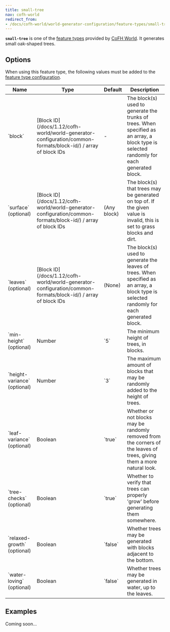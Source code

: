 ```yaml
---
title: small-tree
nav: cofh-world
redirect_from:
- /docs/cofh-world/world-generator-configuration/feature-types/small-tree/
---
```


**`small-tree`** is one of the [feature
types](/docs/1.12/cofh-world/world-generator-configuration/feature-types/) provided
by [CoFH World](/docs/1.12/cofh-world/). It generates small oak-shaped trees.


Options
-------

When using this feature type, the following values must be added to the [feature
type
configuration](/docs/1.12/cofh-world/world-generator-configuration/feature-format/#feature-type-configuration).

<div class="uk-overflow-container">
    <table class="uk-table uk-table-striped uk-text-small">
        <thead>
            <tr>
                <th>Name</th>
                <th>Type</th>
                <th>Default</th>
                <th>Description</th>
            </tr>
        </thead>
        <tbody>
            <tr>
                <td markdown="span">`block`</td>
                <td markdown="span">
                    [Block ID](/docs/1.12/cofh-world/world-generator-configuration/common-formats/block-id/)
                    / array of block IDs
                </td>
                <td>-</td>
                <td markdown="span">
                    The block(s) used to generate the trunks of trees. When
                    specified as an array, a block type is selected randomly for
                    each generated block.
                </td>
            </tr>
            <tr>
                <td markdown="span">`surface` (optional)</td>
                <td markdown="span">
                    [Block ID](/docs/1.12/cofh-world/world-generator-configuration/common-formats/block-id/)
                    / array of block IDs
                </td>
                <td>(Any block)</td>
                <td>
                    The block(s) that trees may be generated on top of. If the
                    given value is invalid, this is set to grass blocks and
                    dirt.
                </td>
            </tr>
            <tr>
                <td markdown="span">`leaves` (optional)</td>
                <td markdown="span">
                    [Block ID](/docs/1.12/cofh-world/world-generator-configuration/common-formats/block-id/)
                    / array of block IDs
                </td>
                <td>(None)</td>
                <td>
                    The block(s) used to generate the leaves of trees. When
                    specified as an array, a block type is selected randomly for
                    each generated block.
                </td>
            </tr>
            <tr>
                <td markdown="span">`min-height` (optional)</td>
                <td>Number</td>
                <td markdown="span">`5`</td>
                <td>The minimum height of trees, in blocks.</td>
            </tr>
            <tr>
                <td markdown="span">`height-variance` (optional)</td>
                <td>Number</td>
                <td markdown="span">`3`</td>
                <td>
                    The maximum amount of blocks that may be randomly added to
                    the height of trees.
                </td>
            </tr>
            <tr>
                <td markdown="span">`leaf-variance` (optional)</td>
                <td>Boolean</td>
                <td markdown="span">`true`</td>
                <td>
                    Whether or not blocks may be randomly removed from the
                    corners of the leaves of trees, giving them a more natural
                    look.
                </td>
            </tr>
            <tr>
                <td markdown="span">`tree-checks` (optional)</td>
                <td>Boolean</td>
                <td markdown="span">`true`</td>
                <td>
                    Whether to verify that trees can properly 'grow' before
                    generating them somewhere.
                </td>
            </tr>
            <tr>
                <td markdown="span">`relaxed-growth` (optional)</td>
                <td>Boolean</td>
                <td markdown="span">`false`</td>
                <td>
                    Whether trees may be generated with blocks adjacent to the
                    bottom.
                </td>
            </tr>
            <tr>
                <td markdown="span">`water-loving` (optional)</td>
                <td>Boolean</td>
                <td markdown="span">`false`</td>
                <td>Whether trees may be generated in water, up to the leaves.</td>
            </tr>
        </tbody>
    </table>
</div>


Examples
--------

Coming soon...
